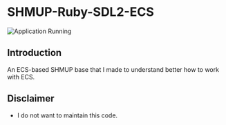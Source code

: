 # SHMUP-Ruby-SDL2-ECS

![Application Running](https://media.giphy.com/media/kgaextBAoq3SyWDNQW/giphy.gif)

## Introduction
An ECS-based SHMUP base that I made to understand better how to work with ECS.

## Disclaimer
 - I do not want to maintain this code.
